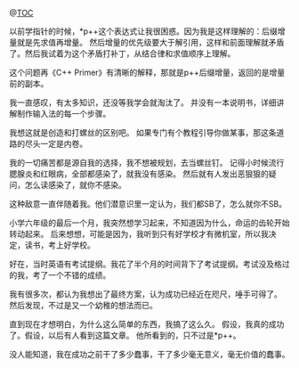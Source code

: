 @[TOC](*iter++)

以前学指针的时候，*p++这个表达式让我很困惑。因为我是这样理解的：后缀增量就是先求值再增量。
然后增量的优先级要大于解引用，这样和前面理解就矛盾了。然后我试着为这个矛盾打补丁，从结合律和求值顺序上理解。

这个问题再《C++ Primer》有清晰的解释，那就是p++后缀增量，返回的是增量前的副本。

我一直感叹，有太多知识，还没等我学会就淘汰了。
并没有一本说明书，详细讲解制作输入法的每一个步骤。

我想这就是创造和打螺丝的区别吧。
如果专门有个教程引导你做某事，那这条道路的尽头一定是内卷。

我的一切痛苦都是源自我的选择，我不想被规划，去当螺丝钉。
记得小时候流行腮腺炎和红眼病，全部都感染了，就我没有感染。
然后就有人发出恶狠狠的疑问，怎么读感染了，就你不感染。

这种敌意一直伴随着我。他们潜意识里一定认为，我们都SB了，怎么就你不SB。

小学六年级的最后一个月，我突然想学习起来，不知道因为什么，命运的齿轮开始转动起来。
后来想想，可能是因为，我听到只有好学校才有微机室，所以我决定，读书，考上好学校。

好在，当时英语有考试提纲。我花了半个月的时间背下了考试提纲。考试没及格过的我，考了一个不错的成绩。

我有很多次，都认为我想出了最终方案，认为成功已经近在咫尺，唾手可得了。
然后发现，不过是又一个幼稚的想法而已。

直到现在才想明白，为什么这么简单的东西，我搞了这么久。
假设，我真的成功了。假设，以后有人看到这篇文章。
他所看到的，只不过是*p++。

没人能知道，我在成功之前干了多少蠢事，干了多少毫无意义，毫无价值的蠢事。